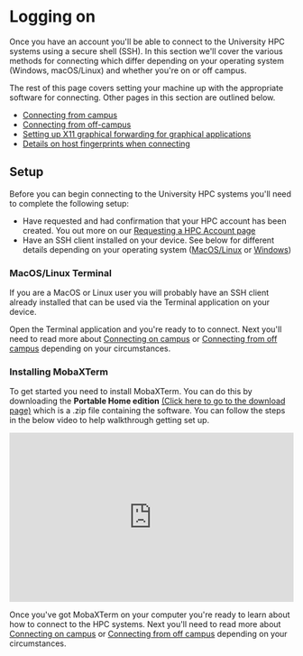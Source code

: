 # Logging on

Once you have an account you'll be able to connect to the University HPC systems using a secure shell (SSH). In this section we'll cover the various methods for connecting which differ depending on your operating system (Windows, macOS/Linux) and whether you're on or off campus.

The rest of this page covers setting your machine up with the appropriate software for connecting.
Other pages in this section are outlined below.

- [Connecting from campus](./logon-campus)
- [Connecting from off-campus](./logon-off-campus)
- [Setting up X11 graphical forwarding for graphical applications](./x11-graphics)
- [Details on host fingerprints when connecting](./fingerprint-details)

## Setup

Before you can begin connecting to the University HPC systems you'll need to complete the following setup:

- Have requested and had confirmation that your HPC account has been created. You out more on our [Requesting a HPC Account page](./request_hpc_acct)
- Have an SSH client installed on your device. See below for different details depending on your operating system ([MacOS/Linux](#macos-linux-terminal) or [Windows](#installing-mobaxterm))

### MacOS/Linux Terminal

If you are a MacOS or Linux user you will probably have an SSH client already installed that can be used via the Terminal application on your device.

Open the Terminal application and you're ready to to connect. Next you'll need to read more about [Connecting on campus](./logon/logon-campus.html#ssh-via-terminal-app-macos-linux) or [Connecting from off campus](./logon/logon-off-campus.html#connecting-from-linux-macos-systems) depending on your circumstances.

### Installing MobaXTerm

To get started you need to install MobaXTerm. You can do this by downloading the **Portable Home edition** [(Click here to go to the download page)](https://mobaxterm.mobatek.net/download-home-edition.html) which is a .zip file containing the software. You can follow the steps in the below video to help walkthrough getting set up.

<iframe src="https://mymedia.leeds.ac.uk/Mediasite/Play/7c25b8af4c7f43f7898efeba0ec6dd311d" width="100%" height="300" frameborder="0" marginwidth="0" marginheight="0" scrolling="auto" allowfullscreen="allowfullscreen" style="display:block;"> </iframe>

Once you've got MobaXTerm on your computer you're ready to learn about how to connect to the HPC systems. Next you'll need to read more about [Connecting on campus](./logon/logon-campus) or [Connecting from off campus](./logon/logon-off-campus) depending on your circumstances.
